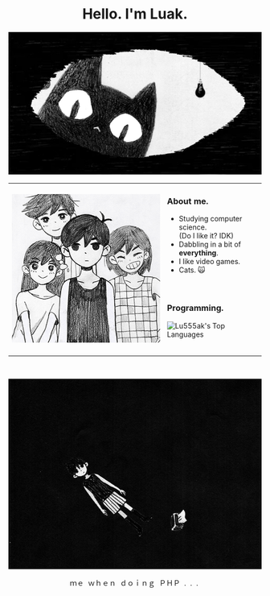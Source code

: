 <div align="center">

# Hello. I'm Luak.
![Omori cat](art2.png)
</div>


<table align="center">
<tr>
<td>
 
![Omori friends](art1.png)

</td>
<td>

### About me.

- Studying computer science. <br> (Do I like it? IDK) <br>
- Dabbling in a bit of __everything__. <br>
- I like video games. <br>
- Cats. 🙀 <br>
<br> <br>

### Programming.
![Lu555ak's Top Languages](https://github-readme-stats.vercel.app/api/top-langs/?username=Lu555ak&theme=graywhite&show_icons=true&hide_border=false&layout=compact)
<br> <br>

  
</td>
</tr>
</table>

<br>
<div align="center">

![Omori alone](art3.png)

ｍｅ&nbsp; ｗｈｅｎ&nbsp; ｄｏｉｎｇ&nbsp; ＰＨＰ&nbsp; .&nbsp; .&nbsp; .&nbsp;
</div>


